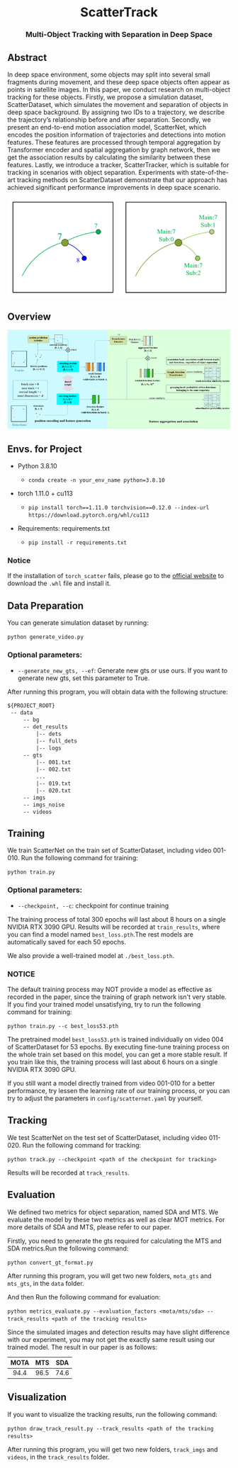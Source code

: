<div align="center">
<h1>ScatterTrack </h1>
<h3>Multi-Object Tracking with Separation in Deep Space</h3>
</div>




## Abstract
In deep space environment, some objects may split into several small fragments during movement, and these deep space objects often appear as points in satellite images. In this paper, we conduct research on multi-object tracking for these objects. Firstly, we propose a simulation dataset, ScatterDataset, which simulates the movement and separation of objects in deep space background. By assigning two IDs to a trajectory, we describe the trajectory’s relationship before and after separation. Secondly, we present an end-to-end motion association model, ScatterNet, which encodes the position information of trajectories and detections into motion features. These features are processed through temporal aggregation by Transformer encoder and spatial aggregation by graph network, then we get the association results by calculating the similarity between these features. Lastly, we introduce a tracker, ScatterTracker, which is suitable for tracking in scenarios with object separation. Experiments with state-of-the-art tracking methods on ScatterDataset demonstrate that our approach has achieved significant performance improvements in deep space scenario. 




<div align="center">
<img src="assets/image_obj_sepration.png" />
</div>




## Overview
<div align="center">
<img src="assets/image_structure.png" />
</div>



## Envs. for Project

- Python 3.8.10

  - `conda create -n your_env_name python=3.8.10`

- torch 1.11.0 + cu113
  - `pip install torch==1.11.0 torchvision==0.12.0 --index-url https://download.pytorch.org/whl/cu113`

- Requirements: requirements.txt
  - `pip install -r requirements.txt`

### Notice
If the installation of ``torch_scatter`` fails, please go to the [official website](https://pytorch-geometric.com/whl/) to download the ``.whl`` file and install it.



## Data Preparation

You can generate simulation dataset by running:

`python generate_video.py`

### Optional parameters:
  - `--generate_new_gts, --ef`:  Generate new gts or use ours. If you want to generate new gts, set this parameter to True.

After running this program, you will obtain data with the following structure:
   ```
   ${PROJECT_ROOT}
    -- data
        -- bg
        -- det_results
            |-- dets
            |-- full_dets
            |-- logs
        -- gts
            |-- 001.txt
            |-- 002.txt
            ...
            |-- 019.txt
            |-- 020.txt
        -- imgs
        -- imgs_noise
        -- videos    
   ```

## Training
We train ScatterNet on the train set of ScatterDataset, including video 001-010. Run the following command for training:

`python train.py`

### Optional parameters:
  - `--checkpoint, --c`:  checkpoint for continue training

The training process of total 300 epochs will last about 8 hours on a single NVIDIA RTX 3090 GPU. Results will be recorded at `train_results`, where you can find a model named `best_loss.pth`.The rest models are automatically saved for each 50 epochs. 

We also provide a well-trained model at `./best_loss.pth`. 

### NOTICE 
The default training process may NOT provide a model as effective as recorded in the paper, since the training of graph network isn't very stable. If you find your trained model unsatisfying, try to run the following command for training:

`python train.py --c best_loss53.pth`

The pretrained model `best_loss53.pth` is trained individually on video 004 of ScatterDataset for 53 epochs. By executing fine-tune training process on the whole train set based on this model, you can get a more stable result. If you train like this, the training process will last about 6 hours on a single NVIDIA RTX 3090 GPU.

If you still want a model directly trained from video 001-010 for a better performance, try lessen the learning rate of our training process, or you can try to adjust the parameters in `config/scatternet.yaml` by yourself.


## Tracking
We test ScatterNet on the test set of ScatterDataset, including video 011-020. Run the following command for tracking:

`python track.py --checkpoint <path of the checkpoint for tracking>`


Results will be recorded at `track_results`.

## Evaluation

We defined two metrics for object separation, named SDA and MTS. We evaluate the model by these two metrics as well as clear MOT metrics. For more details of SDA and MTS, please refer to our paper.

Firstly, you need to generate the gts required for calculating the MTS and SDA metrics.Run the following command:

`python convert_gt_format.py`

After running this program, you will get two new folders, `mota_gts` and `mts_gts`, in the `data` folder.

And then Run the following command for evaluation:

`python metrics_evaluate.py --evaluation_factors <mota/mts/sda> --track_results <path of the tracking results>`


Since the simulated images and detection results may have slight difference with our experiment, you may not get the exactly same result using our trained model. The result in our paper is as follows:

|    MOTA     |      MTS     |     SDA     | 
|:-----------:|:------------:|:-----------:|
|    94.4     |     96.5     |     74.6    |


## Visualization 

If you want to visualize the tracking results, run the following command:

`python draw_track_result.py --track_results <path of the tracking results>`

After running this program, you will get two new folders, `track_imgs` and `videos`, in the `track_results` folder.


